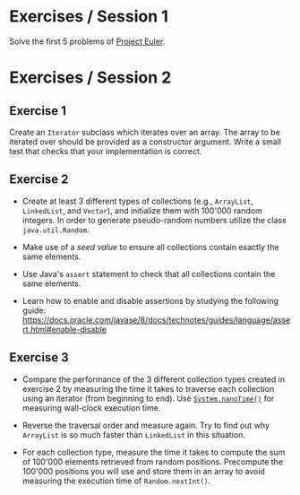 # Exercises / Session 1

Solve the first 5 problems of [Project
Euler](https://projecteuler.net/archives).

# Exercises / Session 2

## Exercise 1

Create an `Iterator` subclass which iterates over an array. The array
to be iterated over should be provided as a constructor argument.
Write a small test that checks that your implementation is correct.

## Exercise 2

- Create at least 3 different types of collections (e.g., `ArrayList`,
  `LinkedList`, and `Vector`), and initialize them with 100'000 random
  integers. In order to generate pseudo-random numbers utilize the
  class `java.util.Random`.

- Make use of a *seed value* to ensure all collections contain exactly
  the same elements.

- Use Java's `assert` statement to check that all collections contain
  the same elements.

- Learn how to enable and disable assertions by studying the following guide:
  https://docs.oracle.com/javase/8/docs/technotes/guides/language/assert.html#enable-disable

## Exercise 3

- Compare the performance of the 3 different collection types created
  in exercise 2 by measuring the time it takes to traverse each
  collection using an iterator (from beginning to end). Use
  [`System.nanoTime()`](https://docs.oracle.com/javase/7/docs/api/java/lang/System.html#nanoTime())
  for measuring wall-clock execution time.

- Reverse the traversal order and measure again. Try to find out why
  `ArrayList` is so much faster than `LinkedList` in this situation.

- For each collection type, measure the time it takes to compute the
  sum of 100'000 elements retrieved from random positions. Precompute
  the 100'000 positions you will use and store them in an array to
  avoid measuring the execution time of `Random.nextInt()`.

